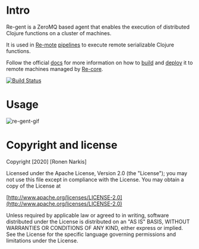 # Intro

Re-gent is a ZeroMQ based agent that enables the execution of distributed Clojure functions on a cluster of machines.

It is used in [Re-mote](https://re-ops.github.io/re-docs/setup/re-mote.html#re-mote) [pipelines](https://re-ops.github.io/re-docs/#abstractions) to execute remote serializable Clojure functions.

Follow the official [docs](https://re-ops.github.io/re-docs/setup/re-gent.html) for more information on how to [build](https://re-ops.github.io/re-docs/setup/re-gent.html#build) and [deploy](https://re-ops.github.io/re-docs/setup/re-gent.html#deploy) it to remote machines managed by [Re-core](https://github.com/re-ops/re-core).

[![Build Status](https://travis-ci.org/re-ops/re-gent.png)](https://travis-ci.org/re-ops/re-gent)

# Usage

![re-gent-gif](https://re-ops.github.io/re-one/gifs/re-gent.gif)

# Copyright and license

Copyright [2020] [Ronen Narkis]

Licensed under the Apache License, Version 2.0 (the "License");
you may not use this file except in compliance with the License.
You may obtain a copy of the License at

  [http://www.apache.org/licenses/LICENSE-2.0](http://www.apache.org/licenses/LICENSE-2.0)

Unless required by applicable law or agreed to in writing, software
distributed under the License is distributed on an "AS IS" BASIS,
WITHOUT WARRANTIES OR CONDITIONS OF ANY KIND, either express or implied.
See the License for the specific language governing permissions and
limitations under the License.
